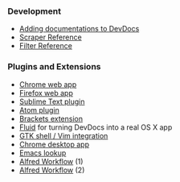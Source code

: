 ### Development

* [Adding documentations to DevDocs](https://github.com/Thibaut/devdocs/wiki/Adding-documentations-to-DevDocs)
* [Scraper Reference](https://github.com/Thibaut/devdocs/wiki/Scraper-Reference)
* [Filter Reference](https://github.com/Thibaut/devdocs/wiki/Filter-Reference)

### Plugins and Extensions

* [Chrome web app](https://chrome.google.com/webstore/detail/devdocs/mnfehgbmkapmjnhcnbodoamcioleeooe)
* [Firefox web app](https://marketplace.firefox.com/app/devdocs/)
* [Sublime Text plugin](https://sublime.wbond.net/packages/DevDocs)
* [Atom plugin](https://atom.io/packages/devdocs)
* [Brackets extension](https://github.com/gruehle/dev-docs-viewer) 
* [Fluid](http://fluidapp.com) for turning DevDocs into a real OS X app
* [GTK shell / Vim integration](https://github.com/naquad/devdocs-shell)
* [Chrome desktop app](https://github.com/arosemena/DevDocsWrapper)
* [Emacs lookup](https://github.com/skeeto/devdocs-lookup)
* [Alfred Workflow](https://github.com/yannickglt/alfred-devdocs) (1)
* [Alfred Workflow](https://github.com/jeffscottward/DevDocsIO-AlfredWorkflow) (2)